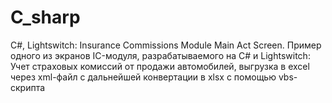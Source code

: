 # C_sharp
C#, Lightswitch: Insurance Commissions Module Main Act Screen.
Пример одного из экранов IC-модуля, разрабатываемого на C# и Lightswitch: 
Учет страховых комиссий от продажи автомобилей, выгрузка в excel через xml-файл с дальнейшей конвертации в xlsx с помощью vbs-скрипта
